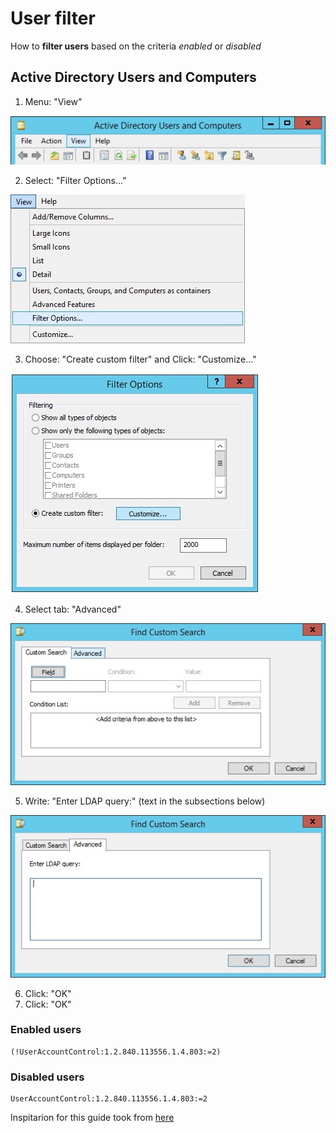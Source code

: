 # User filter

How to __filter users__ based on the criteria *enabled* or *disabled*

## Active Directory Users and Computers

1. Menu: "View"

![](./images/image1.jpg)

2. Select: "Filter Options..."

![](./images/image2.jpg)

3. Choose: "Create custom filter" and Click: "Customize..."

![](./images/image3.jpg)

4. Select tab: "Advanced"

![](./images/image4.jpg)

5. Write: "Enter LDAP query:" (text in the subsections below)

![](./images/image5.jpg)

6. Click: "OK"
7. Click: "OK"


### Enabled users

    (!UserAccountControl:1.2.840.113556.1.4.803:=2)

### Disabled users

    UserAccountControl:1.2.840.113556.1.4.803:=2

Inspitarion for this guide took from [here](https://social.technet.microsoft.com/Forums/windowsserver/en-US/44048e98-b191-4d18-9839-d79ffad86f76/ldap-query-for-all-active-users?forum=winserverDS)
